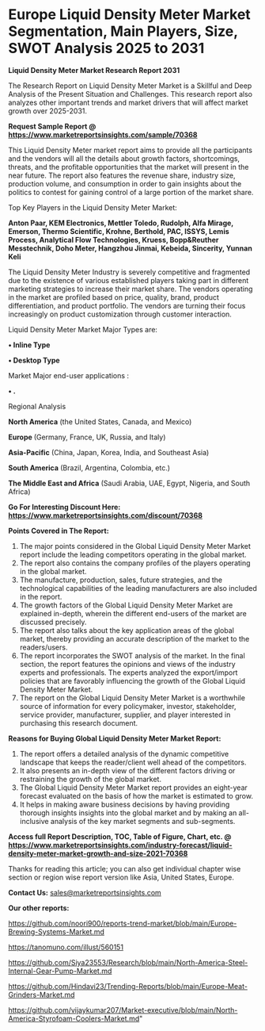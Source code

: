 # Europe Liquid Density Meter Market Segmentation, Main Players, Size, SWOT Analysis 2025 to 2031

<strong>Liquid Density Meter Market Research Report 2031</strong>

The Research Report on Liquid Density Meter Market is a Skillful and Deep Analysis of the Present Situation and Challenges. This research report also analyzes other important trends and market drivers that will affect market growth over 2025-2031.

<strong>Request Sample Report @ <a href=https://www.marketreportsinsights.com/sample/70368>https://www.marketreportsinsights.com/sample/70368</a></strong>

This Liquid Density Meter market report aims to provide all the participants and the vendors will all the details about growth factors, shortcomings, threats, and the profitable opportunities that the market will present in the near future. The report also features the revenue share, industry size, production volume, and consumption in order to gain insights about the politics to contest for gaining control of a large portion of the market share.

Top Key Players in the Liquid Density Meter Market:

<strong>Anton Paar, KEM Electronics, Mettler Toledo, Rudolph, Alfa Mirage, Emerson, Thermo Scientific, Krohne, Berthold, PAC, ISSYS, Lemis Process, Analytical Flow Technologies, Kruess, Bopp&Reuther Messtechnik, Doho Meter, Hangzhou Jinmai, Kebeida, Sincerity, Yunnan Keli</strong>

The Liquid Density Meter Industry is severely competitive and fragmented due to the existence of various established players taking part in different marketing strategies to increase their market share. The vendors operating in the market are profiled based on price, quality, brand, product differentiation, and product portfolio. The vendors are turning their focus increasingly on product customization through customer interaction.

Liquid Density Meter Market Major Types are:

<strong>• Inline Type

• Desktop Type</strong>

Market Major end-user applications :

<strong>• .</strong>

Regional Analysis

</u><strong><b>North America</b></strong> (the United States, Canada, and Mexico)

<strong><b>Europe </b></strong>(Germany, France, UK, Russia, and Italy)

<strong><b>Asia-Pacific</b></strong> (China, Japan, Korea, India, and Southeast Asia)

<strong><b>South America</b></strong> (Brazil, Argentina, Colombia, etc.)

<strong><b>The Middle East and Africa</b></strong> (Saudi Arabia, UAE, Egypt, Nigeria, and South Africa)

<strong>Go For Interesting Discount Here: <a href=https://www.marketreportsinsights.com/discount/70368>https://www.marketreportsinsights.com/discount/70368</a></strong>

<strong>Points Covered in The Report:</strong>
<ol>
  <li>The major points considered in the Global Liquid Density Meter Market report include the leading competitors operating in the global market.</li>
  <li>The report also contains the company profiles of the players operating in the global market.</li>
  <li>The manufacture, production, sales, future strategies, and the technological capabilities of the leading manufacturers are also included in the report.</li>
  <li>The growth factors of the Global Liquid Density Meter Market are explained in-depth, wherein the different end-users of the market are discussed precisely.</li>
  <li>The report also talks about the key application areas of the global market, thereby providing an accurate description of the market to the readers/users.</li>
  <li>The report incorporates the SWOT analysis of the market. In the final section, the report features the opinions and views of the industry experts and professionals. The experts analyzed the export/import policies that are favorably influencing the growth of the Global Liquid Density Meter Market.</li>
  <li>The report on the Global Liquid Density Meter Market is a worthwhile source of information for every policymaker, investor, stakeholder, service provider, manufacturer, supplier, and player interested in purchasing this research document.</li>
</ol>
<strong>Reasons for Buying Global Liquid Density Meter Market Report:</strong>

<ol>
  <li>The report offers a detailed analysis of the dynamic competitive landscape that keeps the reader/client well ahead of the competitors.</li>
  <li>It also presents an in-depth view of the different factors driving or restraining the growth of the global market.</li>
  <li>The Global Liquid Density Meter Market report provides an eight-year forecast evaluated on the basis of how the market is estimated to grow.</li>
  <li>It helps in making aware business decisions by having providing thorough insights insights into the global market and by making an all-inclusive analysis of the key market segments and sub-segments.</li>
</ol>
<strong>Access full Report Description, TOC, Table of Figure, Chart, etc. @ <a href=https://www.marketreportsinsights.com/industry-forecast/liquid-density-meter-market-growth-and-size-2021-70368>https://www.marketreportsinsights.com/industry-forecast/liquid-density-meter-market-growth-and-size-2021-70368</a></strong>


Thanks for reading this article; you can also get individual chapter wise section or region wise report version like Asia, United States, Europe.

<strong>Contact Us:</strong>
sales@marketreportsinsights.com

<strong>Our other reports:</strong>

<a href=https://github.com/noori900/reports-trend-market/blob/main/Europe-Brewing-Systems-Market.md>https://github.com/noori900/reports-trend-market/blob/main/Europe-Brewing-Systems-Market.md</a>

<a href=https://tanomuno.com/illust/560151>https://tanomuno.com/illust/560151</a>

<a href=https://github.com/Siya23553/Research/blob/main/North-America-Steel-Internal-Gear-Pump-Market.md>https://github.com/Siya23553/Research/blob/main/North-America-Steel-Internal-Gear-Pump-Market.md</a>

<a href=https://github.com/Hindavi23/Trending-Reports/blob/main/Europe-Meat-Grinders-Market.md>https://github.com/Hindavi23/Trending-Reports/blob/main/Europe-Meat-Grinders-Market.md</a>

<a href=https://github.com/vijaykumar207/Market-executive/blob/main/North-America-Styrofoam-Coolers-Market.md>https://github.com/vijaykumar207/Market-executive/blob/main/North-America-Styrofoam-Coolers-Market.md</a>"

